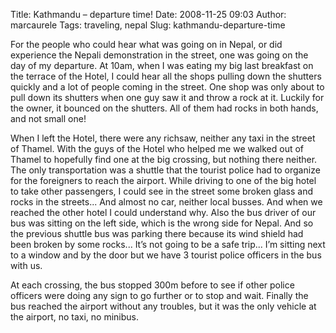 Title: Kathmandu – departure time!
Date: 2008-11-25 09:03
Author: marcaurele
Tags: traveling, nepal
Slug: kathmandu-departure-time

For the people who could hear what was going on in Nepal, or did
experience the Nepali demonstration in the street, one was going on the
day of my departure. At 10am, when I was eating my big last breakfast on
the terrace of the Hotel, I could hear all the shops pulling down the
shutters quickly and a lot of people coming in the street. One shop was
only about to pull down its shutters when one guy saw it and throw a
rock at it. Luckily for the owner, it bounced on the shutters. All of
them had rocks in both hands, and not small one!

</p>

When I left the Hotel, there were any richsaw, neither any taxi in the
street of Thamel. With the guys of the Hotel who helped me we walked out
of Thamel to hopefully find one at the big crossing, but nothing there
neither. The only transportation was a shuttle that the tourist police
had to organize for the foreigners to reach the airport. While driving
to one of the big hotel to take other passengers, I could see in the
street some broken glass and rocks in the streets... And almost no car,
neither local busses. And when we reached the other hotel I could
understand why. Also the bus driver of our bus was sitting on the left
side, which is the wrong side for Nepal. And so the previous shuttle bus
was parking there because its wind shield had been broken by some
rocks... It’s not going to be a safe trip... I’m sitting next to a
window and by the door but we have 3 tourist police officers in the bus
with us.  

At each crossing, the bus stopped 300m before to see if other police
officers were doing any sign to go further or to stop and wait. Finally
the bus reached the airport without any troubles, but it was the only
vehicle at the airport, no taxi, no minibus.

</p>

